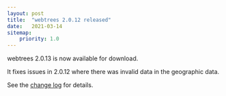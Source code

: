 ```yaml
---
layout: post
title:  "webtrees 2.0.12 released"
date:   2021-03-14
sitemap:
    priority: 1.0
---
```


webtrees 2.0.13 is now available for download.

It fixes issues in 2.0.12 where there was invalid data in
the geographic data.
 
See the [change log](https://github.com/fisharebest/webtrees/compare/2.0.12...2.0.13) for details.
